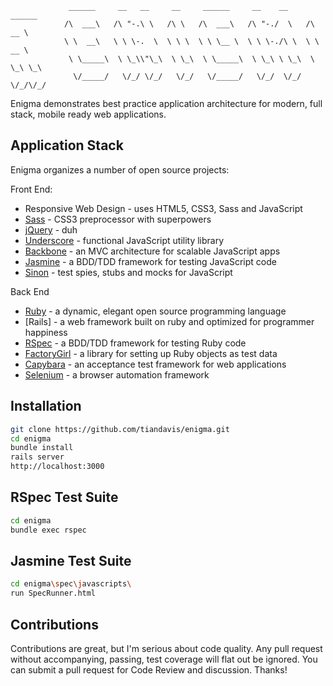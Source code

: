 				 ______     __   __     __     ______     __    __     ______    
				/\  ___\   /\ "-.\ \   /\ \   /\  ___\   /\ "-./  \   /\  __ \   
				\ \  __\   \ \ \-.  \  \ \ \  \ \ \__ \  \ \ \-./\ \  \ \  __ \  
				 \ \_____\  \ \_\\"\_\  \ \_\  \ \_____\  \ \_\ \ \_\  \ \_\ \_\ 
				  \/_____/   \/_/ \/_/   \/_/   \/_____/   \/_/  \/_/   \/_/\/_/ 

			

Enigma demonstrates best practice application architecture for modern, full stack, mobile ready web applications.

Application Stack
-----------

Enigma organizes a number of open source projects:

Front End:
* Responsive Web Design - uses HTML5, CSS3, Sass and JavaScript
* [Sass] - CSS3 preprocessor with superpowers
* [jQuery] - duh
* [Underscore] - functional JavaScript utility library
* [Backbone] - an MVC architecture for scalable JavaScript apps
* [Jasmine] - a BDD/TDD framework for testing JavaScript code
* [Sinon] - test spies, stubs and mocks for JavaScript

Back End
* [Ruby] - a dynamic, elegant open source programming language
* [Rails] - a web framework built on ruby and optimized for programmer happiness
* [RSpec] - a BDD/TDD framework for testing Ruby code
* [FactoryGirl] - a library for setting up Ruby objects as test data
* [Capybara] - an acceptance test framework for web applications 
* [Selenium] - a browser automation framework

Installation
--------------

```sh
git clone https://github.com/tiandavis/enigma.git
cd enigma
bundle install
rails server
http://localhost:3000
```

RSpec Test Suite
--------------

```sh
cd enigma
bundle exec rspec
```

Jasmine Test Suite
--------------

```sh
cd enigma\spec\javascripts\
run SpecRunner.html
```

Contributions
--------------

Contributions are great, but I'm serious about code quality. Any pull request without accompanying, passing, test coverage will flat out be ignored. You can submit a pull request for Code Review and discussion. Thanks!


[Sass]:http://sass-lang.com/
[jQuery]:http://jquery.com
[Underscore]:http://underscorejs.org/
[Backbone]:http://backbonejs.org/
[Jasmine]:http://pivotal.github.io/jasmine/
[Sinon]:http://sinonjs.org/
[Ruby]:https://www.ruby-lang.org/en/
[Rails 4]:http://rubyonrails.org/
[RSpec]:http://rspec.info/
[FactoryGirl]:https://github.com/thoughtbot/factory_girl
[Capybara]:http://jnicklas.github.io/capybara/
[Selenium]:http://docs.seleniumhq.org/

